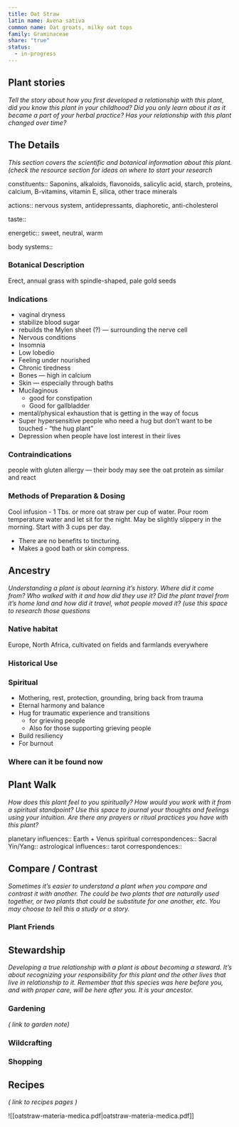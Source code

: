 ```yaml
---
title: Oat Straw
latin name: Avena sativa
common name: Oat groats, milky oat tops
family: Graminaceae
share: "true"
status:
  - in-progress
---
```

## Plant stories
_Tell the story about how you first developed a relationship with this plant, did you know this plant in your childhood? Did you only learn about it as it became a part of your herbal practice? Has your relationship with this plant changed over time?_

## The Details
_This section covers the scientific and botanical information about this plant. (check the resource section for ideas on where to start your research_

constituents:: Saponins, alkaloids, flavonoids, salicylic acid, starch, proteins, calcium, B-vitamins, vitamin E, silica, other trace minerals

actions:: nervous system, antidepressants, diaphoretic, anti-cholesterol

taste::

energetic:: sweet, neutral, warm

body systems::

### Botanical Description
Erect, annual grass with spindle-shaped, pale gold seeds



### Indications
- vaginal dryness
- stabilize blood sugar
- rebuilds the Mylen sheet (?) — surrounding the nerve cell
- Nervous conditions
- Insomnia
- Low lobedio
- Feeling under nourished
- Chronic tiredness
- Bones — high in calcium
- Skin — especially through baths
- Mucilaginous
	- good for constipation
	- Good for gallbladder
- mental/physical exhaustion that is getting in the way of focus
- Super hypersensitive people who need a hug but don’t want to be touched - “the hug plant”
- Depression when people have lost interest in their lives

### Contraindications
people with gluten allergy — their body may see the oat protein as similar and react

### Methods of Preparation & Dosing
Cool infusion - 1 Tbs. or more oat straw per cup of water. Pour room temperature water and let sit for the night. May be slightly slippery in the morning. Start with 3 cups per day. 
- There are no benefits to tincturing. 
- Makes a good bath or skin compress.

## Ancestry
_Understanding a plant is about learning it’s history. Where did it come from? Who walked with it and how did they use it? Did the plant travel from it’s home land and how did it travel, what people moved it? (use this space to research those questions_

### Native habitat
Europe, North Africa, cultivated on fields and farmlands everywhere

### Historical Use

### Spiritual 
- Mothering, rest, protection, grounding, bring back from trauma
- Eternal harmony and balance
- Hug for traumatic experience and transitions
	- for grieving people
	- Also for those supporting grieving people
- Build resiliency
- For burnout

### Where can it be found now



## Plant Walk
_How does this plant feel to you spiritually? How would you work with it from a spiritual standpoint? Use this space to journal your thoughts and feelings using your intuition. Are there any prayers or ritual practices you have with this plant?_

planetary influences:: Earth + Venus
spiritual correspondences:: Sacral
Yin/Yang::
astrological influences::
tarot correspondences::

## Compare / Contrast
_Sometimes it’s easier to understand a plant when you compare and contrast it with another. The could be two plants that are naturally used together, or two plants that could be substitute for one another, etc. You may choose to tell this a study or a story._

### Plant Friends


## Stewardship
_Developing a true relationship with a plant is about becoming a steward. It’s about recognizing your responsibility for this plant and the other lives that live in relationship to it. Remember that this species was here before you, and with proper care, will be here after you. It is your ancestor._

### Gardening
_( link to garden note)_

### Wildcrafting

### Shopping


## Recipes
_( link to recipes pages )_


![[oatstraw-materia-medica.pdf|oatstraw-materia-medica.pdf]]